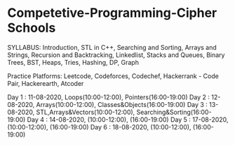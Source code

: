 # Competetive-Programming-Cipher Schools

SYLLABUS:
Introduction, STL in C++, Searching and Sorting, Arrays and Strings, Recursion and Backtracking, Linkedlist, Stacks and Queues, Binary Trees,
BST, Heaps, Tries, Hashing, DP, Graph

Practice Platforms:
Leetcode, Codeforces, Codechef, Hackerrank - Code Pair, Hackerearth, Atcoder

Day 1 : 11-08-2020,  Loops(10:00-12:00), Pointers(16:00-19:00)
Day 2 : 12-08-2020,  Arrays(10:00-12:00), Classes&Objects(16:00-19:00)
Day 3 : 13-08-2020,  STL,Arrays&Vectors(10:00-12:00), Searching&Sorting(16:00-19:00)
Day 4 : 14-08-2020,  (10:00-12:00), (16:00-19:00)
Day 5 : 17-08-2020,  (10:00-12:00), (16:00-19:00)
Day 6 : 18-08-2020,  (10:00-12:00), (16:00-19:00)

